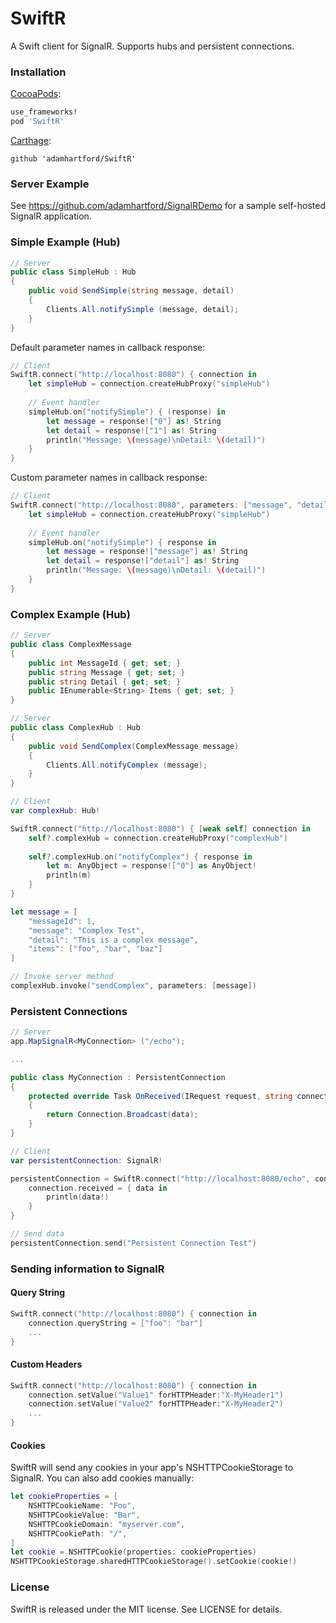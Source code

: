 # SwiftR
A Swift client for SignalR. Supports hubs and persistent connections.

### Installation

[CocoaPods](https://cocoapods.org):
``` ruby
use_frameworks!
pod 'SwiftR'
```

[Carthage](https://github.com/Carthage/Carthage):
```
github 'adamhartford/SwiftR'
```

### Server Example

See https://github.com/adamhartford/SignalRDemo for a sample self-hosted SignalR application.

### Simple Example (Hub)
```c#
// Server
public class SimpleHub : Hub 
{
    public void SendSimple(string message, detail)
    {
        Clients.All.notifySimple (message, detail);
    }
}
```

Default parameter names in callback response:
```swift
// Client
SwiftR.connect("http://localhost:8080") { connection in
    let simpleHub = connection.createHubProxy("simpleHub")
  
    // Event handler
    simpleHub.on("notifySimple") { (response) in
        let message = response!["0"] as! String
        let detail = response!["1"] as! String
        println("Message: \(message)\nDetail: \(detail)")
    }
}
```
Custom parameter names in callback response:
```swift
// Client
SwiftR.connect("http://localhost:8080", parameters: ["message", "detail"]) { connection in
    let simpleHub = connection.createHubProxy("simpleHub")
  
    // Event handler
    simpleHub.on("notifySimple") { response in
        let message = response!["message"] as! String
        let detail = response!["detail"] as! String
        println("Message: \(message)\nDetail: \(detail)")
    }
}
```

### Complex Example (Hub)
```c#
// Server
public class ComplexMessage
{
    public int MessageId { get; set; }
    public string Message { get; set; }
    public string Detail { get; set; }
    public IEnumerable<String> Items { get; set; }
}

// Server
public class ComplexHub : Hub
{
    public void SendComplex(ComplexMessage message) 
    {
        Clients.All.notifyComplex (message);
    }
}
```

```swift
// Client
var complexHub: Hub!

SwiftR.connect("http://localhost:8080") { [weak self] connection in
    self?.complexHub = connection.createHubProxy("complexHub")
    
    self?.complexHub.on("notifyComplex") { response in
        let m: AnyObject = response!["0"] as AnyObject!
        println(m)
    }
}

let message = [
    "messageId": 1,
    "message": "Complex Test",
    "detail": "This is a complex message",
    "items": ["foo", "bar", "baz"]
]

// Invoke server method
complexHub.invoke("sendComplex", parameters: [message])
```

### Persistent Connections
```c#
// Server
app.MapSignalR<MyConnection> ("/echo");

...

public class MyConnection : PersistentConnection 
{
    protected override Task OnReceived(IRequest request, string connectionId, string data) 
    {
        return Connection.Broadcast(data);
    }
}
```

```swift
// Client
var persistentConnection: SignalR!

persistentConnection = SwiftR.connect("http://localhost:8080/echo", connectionType: .Persistent) { connection in
    connection.received = { data in
        println(data!)
    }
}

// Send data
persistentConnection.send("Persistent Connection Test")
```

### Sending information to SignalR

#### Query String

```swift
SwiftR.connect("http://localhost:8080") { connection in
    connection.queryString = ["foo": "bar"]
    ...
}
```

#### Custom Headers

```swift
SwiftR.connect("http://localhost:8080") { connection in
    connection.setValue("Value1" forHTTPHeader:"X-MyHeader1")
    connection.setValue("Value2" forHTTPHeader:"X-MyHeader2")
    ...
}
```

#### Cookies

SwiftR will send any cookies in your app's NSHTTPCookieStorage to SignalR. You can also add cookies manually:

```swift
let cookieProperties = [
    NSHTTPCookieName: "Foo",
    NSHTTPCookieValue: "Bar",
    NSHTTPCookieDomain: "myserver.com",
    NSHTTPCookiePath: "/",
]
let cookie = NSHTTPCookie(properties: cookieProperties)
NSHTTPCookieStorage.sharedHTTPCookieStorage().setCookie(cookie!)
```

### License
SwiftR is released under the MIT license. See LICENSE for details.
